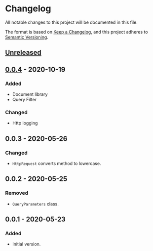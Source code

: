 # Changelog
All notable changes to this project will be documented in this file.

The format is based on [Keep a Changelog](https://keepachangelog.com/en/1.0.0/),
and this project adheres to [Semantic Versioning](https://semver.org/spec/v2.0.0.html).

## [Unreleased]
## [0.0.4] - 2020-10-19
### Added
- Document library
- Query Filter

### Changed
- Http logging

## 0.0.3 - 2020-05-26
### Changed
- `HttpRequest` converts method to lowercase.

## 0.0.2 - 2020-05-25
### Removed
- `QueryParameters` class.

## 0.0.1 - 2020-05-23
### Added
- Initial version.

[Unreleased]: https://github.com/f3ath/jessie/json-api-common/0.0.4...HEAD
[0.0.4]: https://github.com/f3ath/jessie/json-api-common/0.0.3...0.0.4